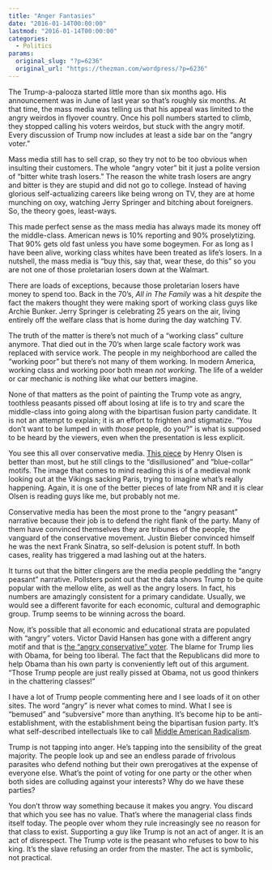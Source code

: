 ```yaml
---
title: "Anger Fantasies"
date: "2016-01-14T00:00:00"
lastmod: "2016-01-14T00:00:00"
categories:
  - Politics
params:
  original_slug: "?p=6236"
  original_url: "https://thezman.com/wordpress/?p=6236"
---
```


The Trump-a-palooza started little more than six months ago. His
announcement was in June of last year so that’s roughly six months. At
that time, the mass media was telling us that his appeal was limited to
the angry weirdos in flyover country. Once his poll numbers started to
climb, they stopped calling his voters weirdos, but stuck with the angry
motif. Every discussion of Trump now includes at least a side bar on the
“angry voter.”

Mass media still has to sell crap, so they try not to be too obvious
when insulting their customers. The whole “angry voter” bit it just a
polite version of “bitter white trash losers.” The reason the white
trash losers are angry and bitter is they are stupid and did not go to
college. Instead of having glorious self-actualizing careers like being
wrong on TV, they are at home munching on oxy, watching Jerry Springer
and bitching about foreigners. So, the theory goes, least-ways.

This made perfect sense as the mass media has always made its money off
the middle-class. American news is 10% reporting and 90% proselytizing.
That 90% gets old fast unless you have some bogeymen. For as long as I
have been alive, working class whites have been treated as life’s
losers. In a nutshell, the mass media is “buy this, say that, wear
these, do this” so you are not one of those proletarian losers down at
the Walmart.

There are loads of exceptions, because those proletarian losers have
money to spend too. Back in the 70’s, *All in The Family* was a hit
*despite* the fact the makers thought they were making sport of working
class guys like Archie Bunker. Jerry Springer is celebrating 25 years on
the air, living entirely off the welfare class that is home during the
day watching TV.

The truth of the matter is there’s not much of a “working class” culture
anymore. That died out in the 70’s when large scale factory work was
replaced with service work. The people in my neighborhood are called the
“working poor” but there’s not many of them working. In modern America,
working class and working poor both mean *not working*. The life of a
welder or car mechanic is nothing like what our betters imagine.

None of that matters as the point of painting the Trump vote as angry,
toothless peasants pissed off about losing at life is to try and scare
the middle-class into going along with the bipartisan fusion party
candidate. It is not an attempt to explain; it is an effort to frighten
and stigmatize. “You don’t want to be lumped in with *those* people, do
you?” is what is supposed to be heard by the viewers, even when the
presentation is less explicit.

You see this all over conservative media. [This
piece](http://www.global.nationalreview.com/article/429744/republican-disillusioned-voters)
by Henry Olsen is better than most, but he still clings to the
“disillusioned” and “blue-collar” motifs. The image that comes to mind
reading this is of a medieval monk looking out at the Vikings sacking
Paris, trying to imagine what’s really happening. Again, it is one of
the better pieces of late from NR and it is clear Olsen is reading guys
like me, but probably not me.

Conservative media has been the most prone to the “angry peasant”
narrative because their job is to defend the right flank of the party.
Many of them have convinced themselves they are tribunes of the people,
the vanguard of the conservative movement. Justin Bieber convinced
himself he was the next Frank Sinatra, so self-delusion is potent stuff.
In both cases, reality has triggered a mad lashing out at the haters.

It turns out that the bitter clingers are the media people peddling the
“angry peasant” narrative. Pollsters point out that the data shows Trump
to be quite popular with the mellow elite, as well as the angry losers.
In fact, his numbers are amazingly consistent for a primary candidate.
Usually, we would see a different favorite for each economic, cultural
and demographic group. Trump seems to be winning across the board.

Now, it’s possible that all economic and educational strata are
populated with “angry” voters. Victor David Hansen has gone with a
different angry motif and that is [the “angry conservative”
voter](http://www.global.nationalreview.com/article/429716/donald-trump-rise-explained-obama-failure).
The blame for Trump lies with Obama, for being too liberal. The fact
that the Republicans did more to help Obama than his own party is
conveniently left out of this argument. “Those Trump people are just
really pissed at Obama, not us good thinkers in the chattering classes!”

I have a lot of Trump people commenting here and I see loads of it on
other sites. The word “angry” is never what comes to mind. What I see is
“bemused” and “subversive” more than anything. It’s become hip to be
anti-establishment, with the establishment being the bipartisan fusion
party. It’s what self-described intellectuals like to call [Middle
American Radicalism](https://en.wikipedia.org/wiki/Radical_centrism).

Trump is not tapping into anger. He’s tapping into the sensibility of
the great majority. The people look up and see an endless parade
of frivolous parasites who defend nothing but their own prerogatives at
the expense of everyone else. What’s the point of voting for one party
or the other when both sides are colluding against your interests? Why
do we have these parties?

You don’t throw way something because it makes you angry. You discard
that which you see has no value. That’s where the managerial class finds
itself today. The people over whom they rule increasingly see no reason
for that class to exist. Supporting a guy like Trump is not an act of
anger. It is an act of disrespect. The Trump vote is the peasant who
refuses to bow to his king. It’s the slave refusing an order from the
master. The act is symbolic, not practical.
